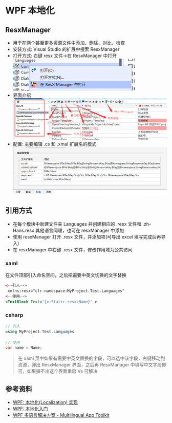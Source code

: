 # WPF 本地化

## ResxManager

- 用于在两个甚至更多资源文件中添加、删除、对比、检查
- 安装方式: Visual Studio 的扩展中搜索 ResxManager
- 打开方式: 右键 resx 文件->在 ResxManager 中打开
  ![图片](./assets/01.png)
- 界面介绍
  ![图片](./assets/02.png)
- 配置: 主要编辑 .cs 和 .xmal 扩展名的模式
  ![图片](./assets/03.png)

## 引用方式

- 在每个模块中新建文件夹 Languages 并创建相应的 .resx 文件和 .zh-Hans.resx 其他语言同理，也可在 resxManager 中添加
- 使用 resxManager 打开 .resx 文件，并添加项(可导出 excel 填写完成后再导入)
- 在 resxManager 中右键 .resx 文件，修改作用域为公共访问

### xaml

在文件顶部引入命名空间，之后把需要中英文切换的文字替换

```xml
<--引入-->
 xmlns:resx="clr-namespace:MyProject.Test.Languages"
<--使用-->
<TextBlock Text="{x:Static resx:Name}" >
```

### csharp

```cs
// 引入
using MyProject.Test.Languages

// 使用
var name = Name;
```

> 在 xaml 页中如果有需要中英文替换的字段，可以选中该字段，右键移动到资源，弹出 ResxManager 界面，之后再 ResxManager 中填写中文字段即可，如果弹不出这个界面重启 Vs 可解决

## 参考资料

- [WPF: 本地化(Localization) 实现](https://www.cnblogs.com/wpinfo/p/wpf_localization.html)
- [WPF: 本地化入门](https://www.cnblogs.com/dino623/p/LocalizationWPF.html)
- [WPF 多语言解决方案 - Multilingual App Toolkit](https://yq.aliyun.com/articles/544377)
